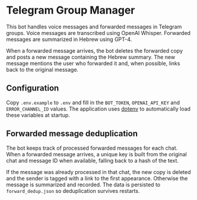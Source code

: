# Telegram Group Manager

This bot handles voice messages and forwarded messages in Telegram groups. Voice messages are transcribed using OpenAI Whisper. Forwarded messages are summarized in Hebrew using GPT-4.

When a forwarded message arrives, the bot deletes the forwarded copy and posts a new message containing the Hebrew summary. The new message mentions the user who forwarded it and, when possible, links back to the original message.

## Configuration

Copy `.env.example` to `.env` and fill in the `BOT_TOKEN`, `OPENAI_API_KEY` and `ERROR_CHANNEL_ID` values. The application uses [dotenv](https://github.com/motdotla/dotenv) to automatically load these variables at startup.

## Forwarded message deduplication

The bot keeps track of processed forwarded messages for each chat. When a forwarded message arrives, a unique key is built from the original chat and message ID when available, falling back to a hash of the text.

If the message was already processed in that chat, the new copy is deleted and the sender is tagged with a link to the first appearance. Otherwise the message is summarized and recorded. The data is persisted to `forward_dedup.json` so deduplication survives restarts.
